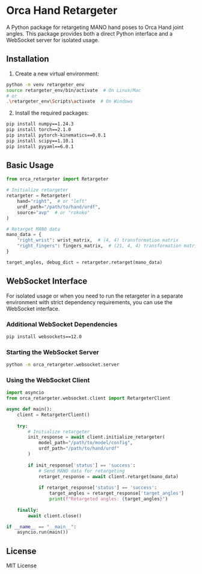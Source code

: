 # Orca Hand Retargeter

A Python package for retargeting MANO hand poses to Orca Hand joint angles. This package provides both a direct Python interface and a WebSocket server for isolated usage.

## Installation

1. Create a new virtual environment:
```bash
python -m venv retargeter_env
source retargeter_env/bin/activate  # On Linux/Mac
# or
.\retargeter_env\Scripts\activate  # On Windows
```

2. Install the required packages:
```bash
pip install numpy==1.24.3
pip install torch==2.1.0
pip install pytorch-kinematics==0.0.1
pip install scipy==1.10.1
pip install pyyaml==6.0.1
```

## Basic Usage

```python
from orca_retargeter import Retargeter

# Initialize retargeter
retargeter = Retargeter(
    hand="right",  # or "left"
    urdf_path="/path/to/hand/urdf",
    source="avp"  # or "rokoko"
)

# Retarget MANO data
mano_data = {
    "right_wrist": wrist_matrix,  # (4, 4) transformation matrix
    "right_fingers": fingers_matrix,  # (21, 4, 4) transformation matrices
}

target_angles, debug_dict = retargeter.retarget(mano_data)
```

## WebSocket Interface

For isolated usage or when you need to run the retargeter in a separate environment with strict dependency requirements, you can use the WebSocket interface.

### Additional WebSocket Dependencies
```bash
pip install websockets==12.0
```

### Starting the WebSocket Server
```bash
python -m orca_retargeter.websocket.server
```

### Using the WebSocket Client
```python
import asyncio
from orca_retargeter.websocket.client import RetargeterClient

async def main():
    client = RetargeterClient()
    
    try:
        # Initialize retargeter
        init_response = await client.initialize_retargeter(
            model_path="/path/to/model/config",
            urdf_path="/path/to/hand/urdf"
        )
        
        if init_response['status'] == 'success':
            # Send MANO data for retargeting
            retarget_response = await client.retarget(mano_data)
            
            if retarget_response['status'] == 'success':
                target_angles = retarget_response['target_angles']
                print(f"Retargeted angles: {target_angles}")
                
    finally:
        await client.close()

if __name__ == "__main__":
    asyncio.run(main())
```


## License

MIT License
